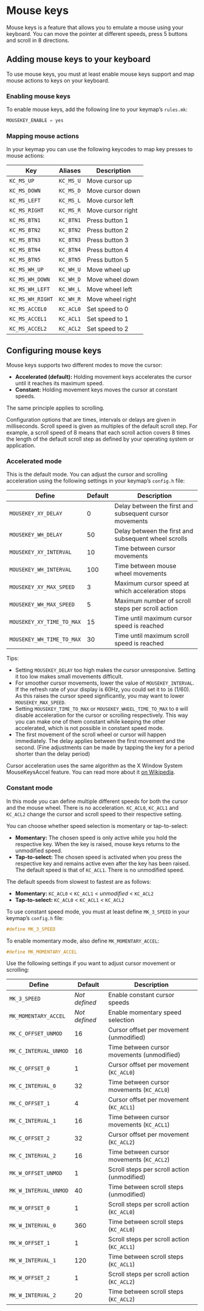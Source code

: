 # Mouse keys

Mouse keys is a feature that allows you to emulate a mouse using your keyboard. You can move the pointer at different speeds, press 5 buttons and scroll in 8 directions.

## Adding mouse keys to your keyboard

To use mouse keys, you must at least enable mouse keys support and map mouse actions to keys on your keyboard.

### Enabling mouse keys

To enable mouse keys, add the following line to your keymap’s `rules.mk`:

```c
MOUSEKEY_ENABLE = yes
```

### Mapping mouse actions

In your keymap you can use the following keycodes to map key presses to mouse actions:

|Key             |Aliases  |Description      |
|----------------|---------|-----------------|
|`KC_MS_UP`      |`KC_MS_U`|Move cursor up   |
|`KC_MS_DOWN`    |`KC_MS_D`|Move cursor down |
|`KC_MS_LEFT`    |`KC_MS_L`|Move cursor left |
|`KC_MS_RIGHT`   |`KC_MS_R`|Move cursor right|
|`KC_MS_BTN1`    |`KC_BTN1`|Press button 1   |
|`KC_MS_BTN2`    |`KC_BTN2`|Press button 2   |
|`KC_MS_BTN3`    |`KC_BTN3`|Press button 3   |
|`KC_MS_BTN4`    |`KC_BTN4`|Press button 4   |
|`KC_MS_BTN5`    |`KC_BTN5`|Press button 5   |
|`KC_MS_WH_UP`   |`KC_WH_U`|Move wheel up    |
|`KC_MS_WH_DOWN` |`KC_WH_D`|Move wheel down  |
|`KC_MS_WH_LEFT` |`KC_WH_L`|Move wheel left  |
|`KC_MS_WH_RIGHT`|`KC_WH_R`|Move wheel right |
|`KC_MS_ACCEL0`  |`KC_ACL0`|Set speed to 0   |
|`KC_MS_ACCEL1`  |`KC_ACL1`|Set speed to 1   |
|`KC_MS_ACCEL2`  |`KC_ACL2`|Set speed to 2   |

## Configuring mouse keys

Mouse keys supports two different modes to move the cursor:

* **Accelerated (default):** Holding movement keys accelerates the cursor until it reaches its maximum speed.
* **Constant:** Holding movement keys moves the cursor at constant speeds.

The same principle applies to scrolling.

Configuration options that are times, intervals or delays are given in milliseconds. Scroll speed is given as multiples of the default scroll step. For example, a scroll speed of 8 means that each scroll action covers 8 times the length of the default scroll step as defined by your operating system or application.

### Accelerated mode

This is the default mode. You can adjust the cursor and scrolling acceleration using the following settings in your keymap’s `config.h` file:

|Define                      |Default|Description                                              |
|----------------------------|-------|---------------------------------------------------------|
|`MOUSEKEY_XY_DELAY`         |0      |Delay between the first and subsequent cursor movements  |
|`MOUSEKEY_WH_DELAY`         |50     |Delay between the first and subsequent wheel scrolls     |
|`MOUSEKEY_XY_INTERVAL`      |10     |Time between cursor movements                            |
|`MOUSEKEY_WH_INTERVAL`      |100    |Time between mouse wheel movements                       |
|`MOUSEKEY_XY_MAX_SPEED`     |3      |Maximum cursor speed at which acceleration stops         |
|`MOUSEKEY_WH_MAX_SPEED`     |5      |Maximum number of scroll steps per scroll action         |
|`MOUSEKEY_XY_TIME_TO_MAX`   |15     |Time until maximum cursor speed is reached               |
|`MOUSEKEY_WH_TIME_TO_MAX`   |30     |Time until maximum scroll speed is reached               |

Tips:

* Setting `MOUSEKEY_DELAY` too high makes the cursor unresponsive. Setting it too low makes small movements difficult.
* For smoother cursor movements, lower the value of `MOUSEKEY_INTERVAL`. If the refresh rate of your display is 60Hz, you could set it to `16` (1/60). As this raises the cursor speed significantly, you may want to lower `MOUSEKEY_MAX_SPEED`.
* Setting `MOUSEKEY_TIME_TO_MAX` or `MOUSEKEY_WHEEL_TIME_TO_MAX` to `0` will disable acceleration for the cursor or scrolling respectively. This way you can make one of them constant while keeping the other accelerated, which is not possible in constant speed mode.
* The first movement of the scroll wheel or cursor will happen immediately. The delay applies between the first movement and the second. (Fine adjustments can be made by tapping the key for a period shorter than the delay period)

Cursor acceleration uses the same algorithm as the X Window System MouseKeysAccel feature. You can read more about it [on Wikipedia](https://en.wikipedia.org/wiki/Mouse_keys).

### Constant mode

In this mode you can define multiple different speeds for both the cursor and the mouse wheel. There is no acceleration. `KC_ACL0`, `KC_ACL1` and `KC_ACL2` change the cursor and scroll speed to their respective setting.

You can choose whether speed selection is momentary or tap-to-select:

* **Momentary:** The chosen speed is only active while you hold the respective key. When the key is raised, mouse keys returns to the unmodified speed.
* **Tap-to-select:** The chosen speed is activated when you press the respective key and remains active even after the key has been raised. The default speed is that of `KC_ACL1`. There is no unmodified speed.

The default speeds from slowest to fastest are as follows:

* **Momentary:** `KC_ACL0` < `KC_ACL1` < *unmodified* < `KC_ACL2`
* **Tap-to-select:** `KC_ACL0` < `KC_ACL1` < `KC_ACL2`

To use constant speed mode, you must at least define `MK_3_SPEED` in your keymap’s `config.h` file:

```c
#define MK_3_SPEED
```

To enable momentary mode, also define `MK_MOMENTARY_ACCEL`:

```c
#define MK_MOMENTARY_ACCEL
```

Use the following settings if you want to adjust cursor movement or scrolling:

|Define               |Default      |Description                                |
|---------------------|-------------|-------------------------------------------|
|`MK_3_SPEED`         |*Not defined*|Enable constant cursor speeds              |
|`MK_MOMENTARY_ACCEL` |*Not defined*|Enable momentary speed selection           |
|`MK_C_OFFSET_UNMOD`  |16           |Cursor offset per movement (unmodified)    |
|`MK_C_INTERVAL_UNMOD`|16           |Time between cursor movements (unmodified) |
|`MK_C_OFFSET_0`      |1            |Cursor offset per movement (`KC_ACL0`)     |
|`MK_C_INTERVAL_0`    |32           |Time between cursor movements (`KC_ACL0`)  |
|`MK_C_OFFSET_1`      |4            |Cursor offset per movement (`KC_ACL1`)     |
|`MK_C_INTERVAL_1`    |16           |Time between cursor movements (`KC_ACL1`)  |
|`MK_C_OFFSET_2`      |32           |Cursor offset per movement (`KC_ACL2`)     |
|`MK_C_INTERVAL_2`    |16           |Time between cursor movements (`KC_ACL2`)  |
|`MK_W_OFFSET_UNMOD`  |1            |Scroll steps per scroll action (unmodified)|
|`MK_W_INTERVAL_UNMOD`|40           |Time between scroll steps (unmodified)     |
|`MK_W_OFFSET_0`      |1            |Scroll steps per scroll action (`KC_ACL0`) |
|`MK_W_INTERVAL_0`    |360          |Time between scroll steps (`KC_ACL0`)      |
|`MK_W_OFFSET_1`      |1            |Scroll steps per scroll action (`KC_ACL1`) |
|`MK_W_INTERVAL_1`    |120          |Time between scroll steps (`KC_ACL1`)      |
|`MK_W_OFFSET_2`      |1            |Scroll steps per scroll action (`KC_ACL2`) |
|`MK_W_INTERVAL_2`    |20           |Time between scroll steps (`KC_ACL2`)      |
